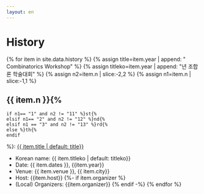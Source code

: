 ```yaml
---
layout: en
---
```

# History

{% for item in site.data.history %}
{% assign title=item.year | append: " Combinatorics Workshop" %}
{% assign titleko=item.year | append: "년 조합론 학술대회" %}
{% assign n2=item.n | slice:-2,2 %}
{% assign n1=item.n | slice:-1,1 %}

## {{ item.n }}{%  
    if n1== "1" and n2 != "11" %}st{% 
    elsif n1== "2" and n2 != "12" %}nd{%
    elsif n1 == "3" and n2 != "13" %}rd{%
    else %}th{%
    endif  
%}: [{{ item.title | default: title}}]({{item.url}})
- Korean name: {{ item.titleko | default: titleko}}
- Date: {{ item.dates }}, {{item.year}}
- Venue: {{ item.venue }}, {{ item.city}}
- Host: {{item.host}}
{%- if item.organizer %}
- (Local) Organizers: {{item.organizer}}
{% endif -%}
{% endfor %}
